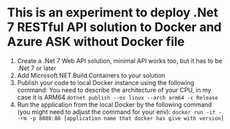 # This is an experiment to deploy .Net 7 RESTful API solution to Docker and Azure ASK without Docker file
1. Create a .Net 7 Web API solution, minimal API works too, but it has to be .Net 7 or later  
2. Add Microsoft.NET.Build.Containers to your solution
3. Publish your code to local Docker instance using the following command:
    You need to describe the architecture of your CPU, in my case it is ARM64
    `dotnet publish --os linux --arch arm64 -c Release`
4. Run the application from the local Docker by the following command (you might need to adjust the command for your env):
    `docker run -it --rm -p 8080:80 [application name that docker has give with version]`

    